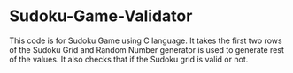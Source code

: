 # Sudoku-Game-Validator

This code is for Sudoku Game using C language. It takes the first two rows of the Sudoku Grid and Random Number generator is used to generate rest of the values. It also checks that if the Sudoku grid is valid or not.
